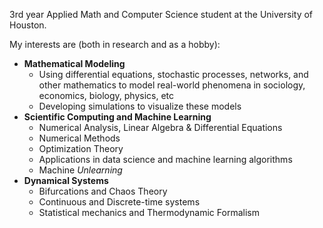 
<!---
mo-oloo/mo-oloo is a ✨ special ✨ repository because its `README.md` (this file) appears on your GitHub profile.
You can click the Preview link to take a look at your changes.
--->
3rd year Applied Math and Computer Science student at the University of Houston.

My interests are (both in research and as a hobby):
- **Mathematical Modeling**
  - Using differential equations, stochastic processes, networks, and other mathematics to model real-world phenomena in sociology, economics, biology, physics, etc
  - Developing simulations to visualize these models
- **Scientific Computing and Machine Learning**
  - Numerical Analysis, Linear Algebra & Differential Equations
  - Numerical Methods
  - Optimization Theory
  - Applications in data science and machine learning algorithms
  - Machine *Unlearning*
- **Dynamical Systems**
  - Bifurcations and Chaos Theory
  - Continuous and Discrete-time systems
  - Statistical mechanics and Thermodynamic Formalism
